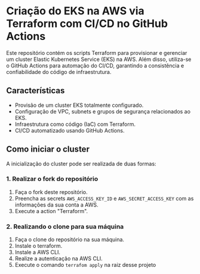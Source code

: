 # Criação do EKS na AWS via Terraform com CI/CD no GitHub Actions

Este repositório contém os scripts Terraform para provisionar e gerenciar um cluster Elastic Kubernetes Service (EKS) na AWS. Além disso, utiliza-se o GitHub Actions para automação do CI/CD, garantindo a consistência e confiabilidade do código de infraestrutura.

## Características

- Provisão de um cluster EKS totalmente configurado.
- Configuração de VPC, subnets e grupos de segurança relacionados ao EKS.
- Infraestrutura como código (IaC) com Terraform.
- CI/CD automatizado usando GitHub Actions.

## Como iniciar o cluster 

A inicialização do cluster pode ser realizada de duas formas:

### 1. Realizar o fork do repositório

1. Faça o fork deste repositório.
2. Preencha as secrets `AWS_ACCESS_KEY_ID` e `AWS_SECRET_ACCESS_KEY` com as informações da sua conta a AWS.
3. Execute a action "Terraform".

### 2. Realizando o clone para sua máquina
1. Faça o clone do repositório na sua máquina.
2. Instale o terraform.
3. Instale a AWS CLI.
4. Realize a autenticação na AWS CLI.
5. Execute o comando `terrafom apply` na raiz desse projeto
